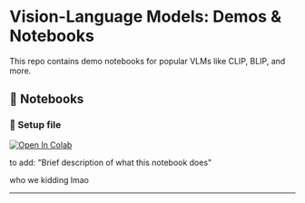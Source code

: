 # Vision-Language Models: Demos & Notebooks

This repo contains demo notebooks for popular VLMs like CLIP, BLIP, and more.

## 📘 Notebooks

### 🔗 Setup file

[![Open In Colab](https://colab.research.google.com/assets/colab-badge.svg)](https://colab.research.google.com/github/vi7n/VLM/blob/main/Setup.ipynb)

to add: "Brief description of what this notebook does"

who we kidding lmao

---
